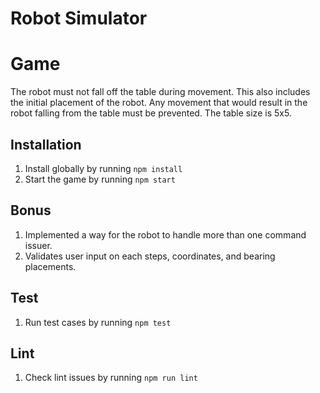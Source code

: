 # Robot Simulator
# Game
The robot must not fall off the table during movement. This also includes the initial placement of the robot. Any movement that would result in the robot falling from the table must be prevented. The table size is 5x5.

## Installation
1. Install globally by running `npm install`
2. Start the game by running `npm start`


## Bonus 
1. Implemented a way for the robot to handle more than one command issuer.
2. Validates user input on each steps, coordinates, and bearing placements.


## Test
1. Run test cases by running `npm test`

## Lint
1. Check lint issues by running `npm run lint` 

